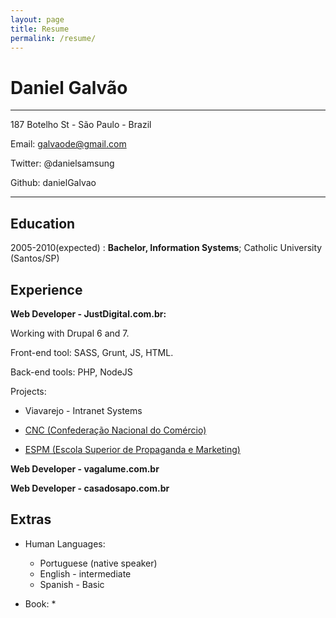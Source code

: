 ```yaml
---
layout: page
title: Resume
permalink: /resume/
---
```


Daniel Galvão
============

----------------------------
187 Botelho St - São Paulo - Brazil

Email: galvaode@gmail.com

Twitter: @danielsamsung

Github: danielGalvao

-------------------

Education
---------

2005-2010(expected)
:   **Bachelor, Information Systems**; Catholic University (Santos/SP)

Experience
----------

**Web Developer - JustDigital.com.br:**

Working with Drupal 6 and 7.

Front-end tool: SASS, Grunt, JS, HTML.

Back-end tools: PHP, NodeJS

Projects:

* Viavarejo - Intranet Systems

* [CNC (Confederação Nacional do Comércio)](http://www.cnc.org)

* [ESPM (Escola Superior de Propaganda e Marketing)](http://www.cnc.org)

**Web Developer - vagalume.com.br**


**Web Developer - casadosapo.com.br**

Extras
----------------------------------------

* Human Languages:

     * Portuguese (native speaker)
     * English - intermediate
     * Spanish - Basic

* Book:
  * 
